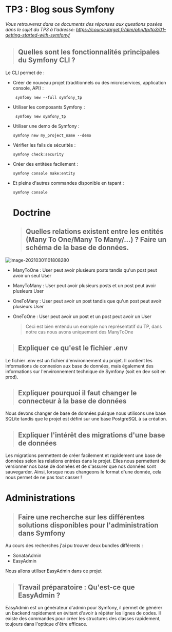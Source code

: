 # TP3 : Blog sous Symfony

###### Vous retrouverez dans ce documents des réponses aux questions posées dans le sujet du TP3 à l'adresse: https://course.larget.fr/dim/php/tp/tp3/01-getting-started-with-symfony/

> ## Quelles sont les fonctionnalités principales du Symfony CLI ?

Le CLI permet de :

* Créer de nouveau projet (traditionnels ou des microservices, application console, API) :

  ```
   symfony new --full symfony_tp
  ```

* Utiliser les composants Symfony :

  ```
   symfony new symfony_tp
  ```

* Utiliser une demo de Symfony :

  ```
  symfony new my_project_name --demo
  ```

* Vérifier les fails de sécurités : 

  ```
  symfony check:security
  ```

* Créer des entitées facilement : 

  ```
  symfony console make:entity
  ```

* Et pleins d'autres commandes disponible en tapant : 

  ```
  symfony console
  ```

  

  # Doctrine 

  

  > ## Quelles relations existent entre les entités (Many To One/Many To Many/...) ? Faire un schéma de la base de données.

![image-20210301101808280](C:\Users\Enzo\AppData\Roaming\Typora\typora-user-images\image-20210301101808280.png)

* ManyToOne : User peut avoir plusieurs posts tandis qu'un post peut avoir un seul User 

* ManyToMany : User peut avoir plusieurs posts et un post peut avoir plusieurs User 

* OneToMany : User peut avoir un post tandis que qu'un post peut avoir plusieurs User

* OneToOne : User peut avoir un post et un post peut avoir un User

  > Ceci est bien entendu un exemple non représentatif du TP, dans notre cas nous avons uniquement des ManyToOne



> ## Expliquer ce qu'est le fichier .env

Le fichier .env est un fichier d'environnement du projet. Il contient les informations de connexion aux base de données, mais également des informations sur l'environnement technique de Symfony (soit en dev soit en prod).

> ## Expliquer pourquoi il faut changer le connecteur à la base de données

Nous devons changer de base de données puisque nous utilisons une base SQLite tandis que le projet est défini sur une base PostgreSQL à sa création.

> ## Expliquer l'intérêt des migrations d'une base de données

Les migrations permettent de créer facilement et rapidement une base de données selon les relations entrées dans le projet. Elles nous permettent de versionner nos base de données et de s'assurer que nos données sont sauvegarder. Ainsi, lorsque nous changeons le format d'une donnée, cela nous permet de ne pas tout casser !



# Administrations

> ## Faire une recherche sur les différentes solutions disponibles pour l'administration dans Symfony

Au cours des recherches j'ai pu trouver deux bundles différents : 

* SonataAdmin
* EasyAdmin

Nous allons utiliser EasyAdmin dans ce projet

> ## Travail préparatoire : Qu'est-ce que EasyAdmin ?

EasyAdmin est un générateur d'admin pour Symfony, il permet de générer un backend rapidement en évitant d'avoir à répéter les lignes de codes. Il existe des commandes pour créer les structures des classes rapidement, toujours dans l'optique d'être efficace.



